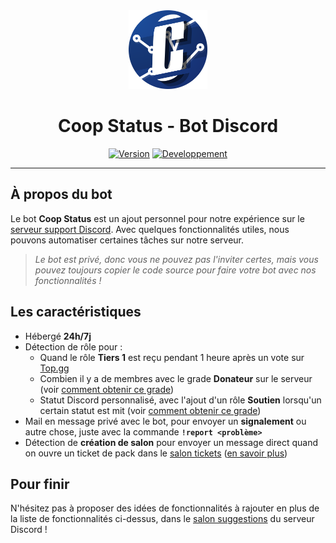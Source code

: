 <div align="center">
  <a href="https://coopbot.xyz"><img src="https://github.com/20syldev/coop-status/blob/main/src/coopstatus.png" alt="Logo" width="25%" height="auto"></a>

# Coop Status - Bot Discord
  [![Version](https://custom-icon-badges.demolab.com/badge/Bot%20:-v1.1.0-6479ee?logo=coopstatus&labelColor=23272A)](https://github.com/20syldev/coop-status/releases/latest)
  [![Developpement](https://img.shields.io/badge/Développement%20:-Terminé-37a658?labelColor=23272A)](https://coopbot.xyz/discord)
</div>

---

## À propos du bot
Le bot **Coop Status** est un ajout personnel pour notre expérience sur le [serveur support Discord](https://coopbot.xyz/discord). Avec quelques fonctionnalités utiles, nous pouvons automatiser certaines tâches sur notre serveur.
> *Le bot est privé, donc vous ne pouvez pas l'inviter certes, mais vous pouvez toujours copier le code source pour faire votre bot avec nos fonctionnalités !*

## Les caractéristiques
- Hébergé **24h/7j**
- Détection de rôle pour :
  - Quand le rôle **Tiers 1** est reçu pendant 1 heure après un vote sur [Top.gg](https://top.gg/bot/881455282838962186)
  - Combien il y a de membres avec le grade **Donateur** sur le serveur (voir [comment obtenir ce grade](https://coopbot.xyz/infos/donate))
  - Statut Discord personnalisé, avec l'ajout d'un rôle **Soutien** lorsqu'un certain statut est mit (voir [comment obtenir ce grade](https://coopbot.xyz/infos/support))
 - Mail en message privé avec le bot, pour envoyer un **signalement** ou autre chose, juste avec la commande **`!report <problème>`**
 - Détection de **création de salon** pour envoyer un message direct quand on ouvre un ticket de pack dans le [salon tickets](https://discord.com/channels/1056940597975449710/1069184863426588702) ([en savoir plus](https://coopbot.xyz/infos/grade))

## Pour finir
N'hésitez pas à proposer des idées de fonctionnalités à rajouter en plus de la liste de fonctionnalités ci-dessus, dans le [salon suggestions](https://discord.com/channels/1056940597975449710/1056940598436823073) du serveur Discord !
